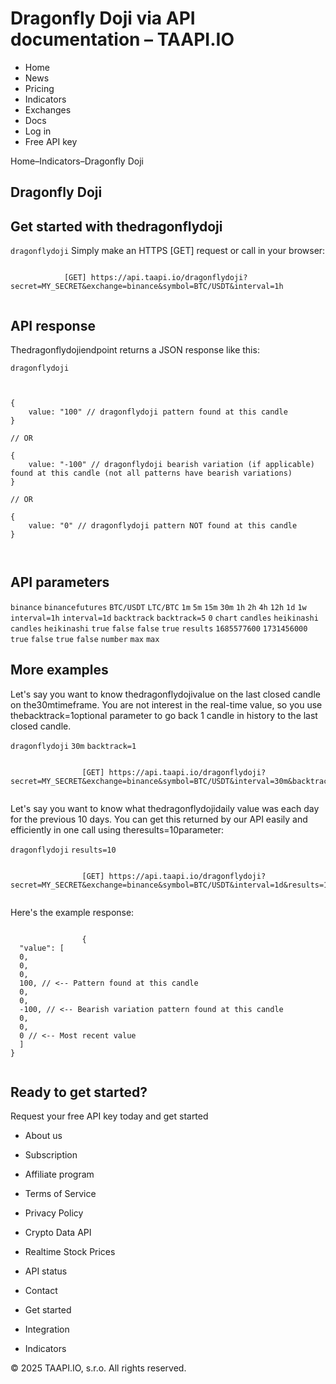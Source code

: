 # Dragonfly Doji via API documentation – TAAPI.IO

- Home
- News
- Pricing
- Indicators
- Exchanges
- Docs
- Log in
- Free API key

Home–Indicators–Dragonfly Doji


## Dragonfly Doji

## Get started with thedragonflydoji
`dragonflydoji` Simply make an HTTPS [GET] request or call in your browser:


```

			[GET] https://api.taapi.io/dragonflydoji?secret=MY_SECRET&exchange=binance&symbol=BTC/USDT&interval=1h
		
```

## API response
Thedragonflydojiendpoint returns a JSON response like this:

`dragonflydoji` 
```

			
{
    value: "100" // dragonflydoji pattern found at this candle
}
				
// OR

{
    value: "-100" // dragonflydoji bearish variation (if applicable) found at this candle (not all patterns have bearish variations)
}
				
// OR
				
{
    value: "0" // dragonflydoji pattern NOT found at this candle
}
			
		
```

## API parameters
`binance` `binancefutures` `BTC/USDT` `LTC/BTC` `1m` `5m` `15m` `30m` `1h` `2h` `4h` `12h` `1d` `1w` `interval=1h` `interval=1d` `backtrack` `backtrack=5` `0` `chart` `candles` `heikinashi` `candles` `heikinashi` `true` `false` `false` `true` `results` `1685577600` `1731456000` `true` `false` `true` `false` `number` `max` `max` 
## More examples
Let's say you want to know thedragonflydojivalue on the last closed candle on the30mtimeframe. You are not interest in the real-time value, so you use thebacktrack=1optional parameter to go back 1 candle in history to the last closed candle.

`dragonflydoji` `30m` `backtrack=1` 
```

				[GET] https://api.taapi.io/dragonflydoji?secret=MY_SECRET&exchange=binance&symbol=BTC/USDT&interval=30m&backtrack=1
			
```
Let's say you want to know what thedragonflydojidaily value was each day for the previous 10 days. You can get this returned by our API easily and efficiently in one call using theresults=10parameter:

`dragonflydoji` `results=10` 
```

				[GET] https://api.taapi.io/dragonflydoji?secret=MY_SECRET&exchange=binance&symbol=BTC/USDT&interval=1d&results=10
			
```
Here's the example response:


```

				{
  "value": [
  0,
  0,
  0,
  100, // <-- Pattern found at this candle
  0,
  0,
  -100, // <-- Bearish variation pattern found at this candle
  0,
  0,
  0 // <-- Most recent value 
  ]
}
			
```

## Ready to get started?
Request your free API key today and get started

- About us
- Subscription
- Affiliate program
- Terms of Service
- Privacy Policy
- Crypto Data API
- Realtime Stock Prices
- API status
- Contact

- Get started
- Integration
- Indicators

© 2025 TAAPI.IO, s.r.o. All rights reserved.

